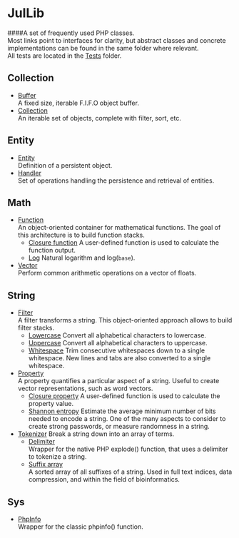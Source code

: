 JulLib
======
####A set of frequently used PHP classes.  
Most links point to interfaces for clarity,
but abstract classes and concrete implementations can be found in the same folder where relevant.  
All tests are located in the [Tests](https://github.com/youlweb/JulLib/blob/master/src/Lib/Tests) folder.

Collection
----------
- [Buffer](https://github.com/youlweb/JulLib/blob/master/src/Lib/Collection/Buffer/BufferInterface.php)  
A fixed size, iterable F.I.F.O object buffer.
- [Collection](https://github.com/youlweb/JulLib/blob/master/src/Lib/Collection/CollectionInterface.php)  
An iterable set of objects, complete with filter, sort, etc.

Entity
------
- [Entity](https://github.com/youlweb/JulLib/blob/master/src/Lib/Entity/EntityInterface.php)  
Definition of a persistent object.
- [Handler](https://github.com/youlweb/JulLib/blob/master/src/Lib/Entity/Handler/HandlerInterface.php)  
Set of operations handling the persistence and retrieval of entities.

Math
----
- [Function](https://github.com/youlweb/JulLib/blob/master/src/Lib/Math/Functions/FunctionInterface.php)  
An object-oriented container for mathematical functions.
The goal of this architecture is to build function stacks.
    - [Closure function](https://github.com/youlweb/JulLib/blob/master/src/Lib/Math/Functions/ClosureFunction.php)
    A user-defined function is used to calculate the function output.
    - [Log](https://github.com/youlweb/JulLib/blob/master/src/Lib/Math/Functions/Log.php)
    Natural logarithm and log(`base`).
- [Vector](https://github.com/youlweb/JulLib/blob/master/src/Lib/Math/Vector/VectorInterface.php)  
Perform common arithmetic operations on a vector of floats.

String
------
- [Filter](https://github.com/youlweb/JulLib/blob/master/src/Lib/String/Filter/FilterInterface.php)  
A filter transforms a string.
This object-oriented approach allows to build filter stacks.
    - [Lowercase](https://github.com/youlweb/JulLib/blob/master/src/Lib/String/Filter/Lowercase.php)
    Convert all alphabetical characters to lowercase.
    - [Uppercase](https://github.com/youlweb/JulLib/blob/master/src/Lib/String/Filter/Uppercase.php)
    Convert all alphabetical characters to uppercase.
    - [Whitespace](https://github.com/youlweb/JulLib/blob/master/src/Lib/String/Filter/Whitespace.php)
    Trim consecutive whitespaces down to a single whitespace.
    New lines and tabs are also converted to a single whitespace.
- [Property](https://github.com/youlweb/JulLib/blob/master/src/Lib/String/Property/PropertyInterface.php)  
A property quantifies a particular aspect of a string.
Useful to create vector representations, such as word vectors.
    - [Closure property](https://github.com/youlweb/JulLib/blob/master/src/Lib/String/Property/ClosureProperty.php)
    A user-defined function is used to calculate the property value.
    - [Shannon entropy](https://github.com/youlweb/JulLib/blob/master/src/Lib/String/Property/ShannonEntropy.php)
    Estimate the average minimum number of bits needed to encode a string.
    One of the many aspects to consider to create strong passwords, or measure randomness in a string.
- [Tokenizer](https://github.com/youlweb/JulLib/blob/master/src/Lib/String/Tokenizer/TokenizerInterface.php)
Break a string down into an array of terms.
    - [Delimiter](https://github.com/youlweb/JulLib/blob/master/src/Lib/String/Tokenizer/Delimiter.php)  
    Wrapper for the native PHP explode() function, that uses a delimiter to tokenize a string.
    - [Suffix array](https://github.com/youlweb/JulLib/blob/master/src/Lib/String/Tokenizer/SuffixArray.php)  
    A sorted array of all suffixes of a string.
    Used in full text indices, data compression, and within the field of bioinformatics.

Sys
---
- [PhpInfo](https://github.com/youlweb/JulLib/blob/master/src/Lib/Sys/PhpInfo.php)  
Wrapper for the classic phpinfo() function.
